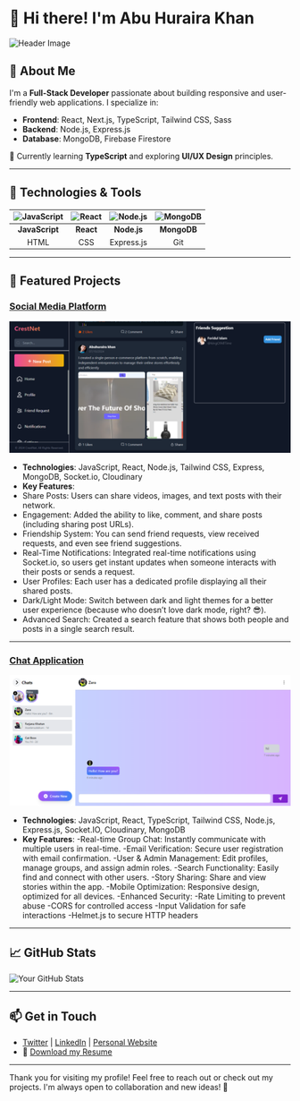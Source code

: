 # 👋 Hi there! I'm Abu Huraira Khan

![Header Image](https://media.licdn.com/dms/image/v2/D5616AQGtk10WU90Sfw/profile-displaybackgroundimage-shrink_350_1400/profile-displaybackgroundimage-shrink_350_1400/0/1719352408429?e=1733961600&v=beta&t=l2TMttbjWIpNzvnEjnas632V-V-YqPj91VhVKmjitvo) <!-- Replace with a personal image or header -->

## 🚀 About Me
I'm a **Full-Stack Developer** passionate about building responsive and user-friendly web applications. I specialize in:
- **Frontend**: React, Next.js, TypeScript, Tailwind CSS, Sass
- **Backend**: Node.js, Express.js
- **Database**: MongoDB, Firebase Firestore

🌱 Currently learning **TypeScript** and exploring **UI/UX Design** principles.

---

## 🔧 Technologies & Tools
| ![JavaScript](https://via.placeholder.com/30?text=JS) | ![React](https://via.placeholder.com/30?text=React) | ![Node.js](https://via.placeholder.com/30?text=Node.js) | ![MongoDB](https://via.placeholder.com/30?text=MongoDB) |
|:---:|:---:|:---:|:---:|
| **JavaScript** | **React** | **Node.js** | **MongoDB** |
| HTML | CSS | Express.js | Git |

---

## 🌟 Featured Projects
### [Social Media Platform](https://crest-net.vercel.app)
![Project Screenshot](./Screenshot%202024-10-07%20154841.png) <!-- Replace with a project image -->
- **Technologies**: JavaScript, React, Node.js, Tailwind CSS, Express, MongoDB, Socket.io, Cloudinary
- **Key Features**:
- Share Posts: Users can share videos, images, and text posts with their network.
- Engagement: Added the ability to like, comment, and share posts (including sharing post URLs).
- Friendship System: You can send friend requests, view received requests, and even see friend suggestions.
- Real-Time Notifications: Integrated real-time notifications using Socket.io, so users get instant updates when someone interacts with their posts or sends a request.
- User Profiles: Each user has a dedicated profile displaying all their shared posts.
- Dark/Light Mode: Switch between dark and light themes for a better user experience (because who doesn’t love dark mode, right? 😎).
- Advanced Search: Created a search feature that shows both people and posts in a single search result.

---

### [Chat Application](https://talkora.vercel.app)
![Another Project Screenshot](./Screenshot%202024-09-28%20193541.png) <!-- Replace with a project image -->
- **Technologies**: JavaScript, React, TypeScript, Tailwind CSS, Node.js, Express.js, Socket.IO, Cloudinary, MongoDB
- **Key Features**:
-Real-time Group Chat: Instantly communicate with multiple users in real-time.
-Email Verification: Secure user registration with email confirmation.
-User & Admin Management: Edit profiles, manage groups, and assign admin roles.
-Search Functionality: Easily find and connect with other users.
-Story Sharing: Share and view stories within the app.
-Mobile Optimization: Responsive design, optimized for all devices.
-Enhanced Security:
  -Rate Limiting to prevent abuse
  -CORS for controlled access
  -Input Validation for safe interactions
  -Helmet.js to secure HTTP headers

---

## 📈 GitHub Stats
![Your GitHub Stats](https://github-readme-stats.vercel.app/api?username=Abuhuraira-Khan&show_icons=true&theme=radical)

---

## 📫 Get in Touch
- [Twitter](https://x.com/Abuhuraira_K) | [LinkedIn](www.linkedin.com/in/abu-huraira-khan-197415289) | [Personal Website](https://abuhuraira-khan.web.app)
- 📄 [Download my Resume](link-to-your-resume)

---

Thank you for visiting my profile! Feel free to reach out or check out my projects. I'm always open to collaboration and new ideas! 🚀
